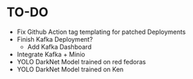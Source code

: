 # TO-DO

- Fix Github Action tag templating for patched Deployments
- Finish Kafka Deployment?
  - Add Kafka Dashboard
- Integrate Kafka + Minio
- YOLO DarkNet Model trained on red fedoras
- YOLO DarkNet Model trained on Ken
